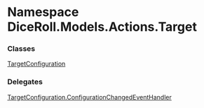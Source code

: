 # <a id="DiceRoll_Models_Actions_Target"></a> Namespace DiceRoll.Models.Actions.Target

### Classes

 [TargetConfiguration](DiceRoll.Models.Actions.Target.TargetConfiguration.md)

### Delegates

 [TargetConfiguration.ConfigurationChangedEventHandler](DiceRoll.Models.Actions.Target.TargetConfiguration.ConfigurationChangedEventHandler.md)

